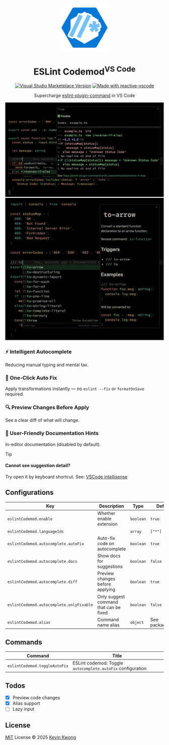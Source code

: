 <p align="center">
  <img src="https://github.com/kvoon3/vscode-eslint-codemod/blob/main/res/logo.png?raw=true" height="150" />
</p>

<h1 align="center">ESLint Codemod<sup>VS Code</sup></h1>

<p align="center">
  <a href="https://img.shields.io/visual-studio-marketplace/v/kvoon.vscode-eslint-codemod" target="__blank"><img alt="Visual Studio Marketplace Version" src="https://img.shields.io/visual-studio-marketplace/v/kvoon.vscode-eslint-codemod?label=VS%20Code%20Marketplace&style=flat&color=%2373C1FF&labelColor=%230078D7"></a>
  <a href="https://kermanx.github.io/reactive-vscode/" target="__blank"><img src="https://img.shields.io/badge/made_with-reactive--vscode-%23007ACC?style=flat&labelColor=%23229863"  alt="Made with reactive-vscode" /></a>
</p>

<p align="center">Supercharge <a href="https://eslint-plugin-command.antfu.me">eslint-plugin-command</a> in VS Code</p>

<p align="center">
  <img src="https://raw.githubusercontent.com/kvoon3/vscode-eslint-codemod/refs/heads/main/res/screenshot-diff.png" />
  <img src="https://raw.githubusercontent.com/kvoon3/vscode-eslint-codemod/refs/heads/main/res/screenshot.png" />
</p>

### ⚡ Intelligent Autocomplete

Reducing manual typing and mental tax.

### 🔧 One-Click Auto Fix

Apply transformations instantly — no `eslint --fix` or `formatOnSave` required.

### 🔍 Preview Changes Before Apply

See a clear diff of what will change.

### 📖 User-Friendly Documentation Hints

In-editor documentation (disabled by default).

> [!TIP]
> #### Cannot see suggestion detail?
>
> Try open it by keyboard shortcut. See: [VSCode intellisense](https://code.visualstudio.com/docs/editing/intellisense#_keyboard-shortcuts)

## Configurations

<!-- configs -->

| Key                                      | Description                            | Type      | Default          |
| ---------------------------------------- | -------------------------------------- | --------- | ---------------- |
| `eslintCodemod.enable`                   | Whether enable extension               | `boolean` | `true`           |
| `eslintCodemod.languageIds`              |                                        | `array`   | `["*"]`          |
| `eslintCodemod.autocomplete.autoFix`     | Auto-fix code on autocomplete          | `boolean` | `true`           |
| `eslintCodemod.autocomplete.docs`        | Show docs for suggestions              | `boolean` | `false`          |
| `eslintCodemod.autocomplete.diff`        | Preview changes before applying        | `boolean` | `true`           |
| `eslintCodemod.autocomplete.onlyFixable` | Only suggest command that can be fixed | `boolean` | `false`          |
| `eslintCodemod.alias`                    | Command name alias                     | `object`  | See package.json |

<!-- configs -->

## Commands

<!-- commands -->

| Command                       | Title                                                       |
| ----------------------------- | ----------------------------------------------------------- |
| `eslintCodemod.toggleAutoFix` | ESLint codemod: Toggle `autocomplete.autoFix` configuration |

<!-- commands -->

## Todos

- [x] Preview code changes
- [x] Alias support
- [ ] Lazy input

## License

[MIT](./LICENSE.md) License © 2025 [Kevin Kwong](https://github.com/kvoon3)
